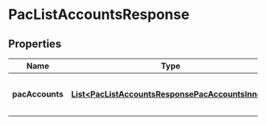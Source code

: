 

# PacListAccountsResponse


## Properties

| Name | Type | Description | Notes |
|------------ | ------------- | ------------- | -------------|
|**pacAccounts** | [**List&lt;PacListAccountsResponsePacAccountsInner&gt;**](PacListAccountsResponsePacAccountsInner.md) | Information about the PAC accounts. |  [optional] |




